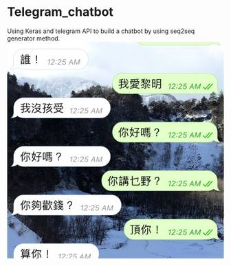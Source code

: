 # Telegram_chatbot
Using Keras and telegram API to build a chatbot by using seq2seq generator method.
![Pic 1.](https://github.com/p768lwy3/Telegram_chatbot/blob/master/pic/23244278_1655902084480773_7548481696032972095_n.jpg)
